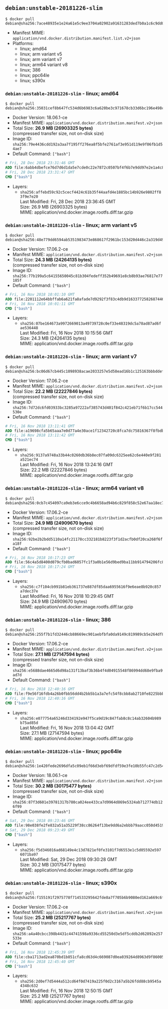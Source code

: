 ## `debian:unstable-20181226-slim`

```console
$ docker pull debian@sha256:7ace48935e1e24a61e5c9ee3704a02902a91631283ded7b0a1c6c9dd07a66e73
```

-	Manifest MIME: `application/vnd.docker.distribution.manifest.list.v2+json`
-	Platforms:
	-	linux; amd64
	-	linux; arm variant v5
	-	linux; arm variant v7
	-	linux; arm64 variant v8
	-	linux; 386
	-	linux; ppc64le
	-	linux; s390x

### `debian:unstable-20181226-slim` - linux; amd64

```console
$ docker pull debian@sha256:35031cef8b647fc534d6b6983c6a620be3c971678cb33d6bc196e498c8d886ce
```

-	Docker Version: 18.06.1-ce
-	Manifest MIME: `application/vnd.docker.distribution.manifest.v2+json`
-	Total Size: **26.9 MB (26903325 bytes)**  
	(compressed transfer size, not on-disk size)
-	Image ID: `sha256:79e4436cdd192a3aa7f195ff276ea8f5bfe2761af3e951d119e9f06fb1d54ae7`
-	Default Command: `["bash"]`

```dockerfile
# Fri, 28 Dec 2018 23:31:46 GMT
ADD file:6abb4dbefce76d7d6d1da5e7cde0c22e7872c0507bf4f6b7e9dd97e2e1a4c8b2 in / 
# Fri, 28 Dec 2018 23:31:47 GMT
CMD ["bash"]
```

-	Layers:
	-	`sha256:affebd59c92c5cecf4424c61b35f44aafd4e1885bc14b926e9802ff83f9e7e20`  
		Last Modified: Fri, 28 Dec 2018 23:36:45 GMT  
		Size: 26.9 MB (26903325 bytes)  
		MIME: application/vnd.docker.image.rootfs.diff.tar.gzip

### `debian:unstable-20181226-slim` - linux; arm variant v5

```console
$ docker pull debian@sha256:48e779dd6594ab5351983473e868617f2961bc153d20d446c2a319d49d97343d
```

-	Docker Version: 17.06.2-ce
-	Manifest MIME: `application/vnd.docker.distribution.manifest.v2+json`
-	Total Size: **24.3 MB (24264135 bytes)**  
	(compressed transfer size, not on-disk size)
-	Image ID: `sha256:77b199a5c64155650045c81b304fedeff352b49691e8cb8b93ae76817e77185f`
-	Default Command: `["bash"]`

```dockerfile
# Fri, 16 Nov 2018 10:01:10 GMT
ADD file:2201112e64bbffab6a621fa8afade7d9292f3f83c4db9d16337725826874469d in / 
# Fri, 16 Nov 2018 10:01:11 GMT
CMD ["bash"]
```

-	Layers:
	-	`sha256:07be164673a9972669013a49739728c0ef33e48319dc5a78ad87ad6fae536448`  
		Last Modified: Fri, 16 Nov 2018 10:15:56 GMT  
		Size: 24.3 MB (24264135 bytes)  
		MIME: application/vnd.docker.image.rootfs.diff.tar.gzip

### `debian:unstable-20181226-slim` - linux; arm variant v7

```console
$ docker pull debian@sha256:bc06d67cb445c1098938acae2033257e5d58ead16b1c125163bbbddefbcd597f
```

-	Docker Version: 17.06.2-ce
-	Manifest MIME: `application/vnd.docker.distribution.manifest.v2+json`
-	Total Size: **22.2 MB (22227846 bytes)**  
	(compressed transfer size, not on-disk size)
-	Image ID: `sha256:7d72dc6fd03933bc3285a97222af385743d401f842c421eb71f6b17cc544530e`
-	Default Command: `["bash"]`

```dockerfile
# Fri, 16 Nov 2018 13:11:41 GMT
ADD file:a19698cfa5b65aaa7e0d77a4e30ace1f12342720c8fca7dc75816367f8fbdbdb in / 
# Fri, 16 Nov 2018 13:11:42 GMT
CMD ["bash"]
```

-	Layers:
	-	`sha256:9137a9748a33b44c0260db36b8ec07fa09dc6325ee62c6e440e9f281a521ec74`  
		Last Modified: Fri, 16 Nov 2018 13:24:16 GMT  
		Size: 22.2 MB (22227846 bytes)  
		MIME: application/vnd.docker.image.rootfs.diff.tar.gzip

### `debian:unstable-20181226-slim` - linux; arm64 variant v8

```console
$ docker pull debian@sha256:0cb7c454097ca9eb3e6cce9c4b6658ad94b6c829f858c52e67aa18ec72595d18
```

-	Docker Version: 17.06.2-ce
-	Manifest MIME: `application/vnd.docker.distribution.manifest.v2+json`
-	Total Size: **24.9 MB (24909670 bytes)**  
	(compressed transfer size, not on-disk size)
-	Image ID: `sha256:92be2b2bdd5110a14fc21178cc332181b8223f3f1d2acfb0df20ca268f6fa18f`
-	Default Command: `["bash"]`

```dockerfile
# Fri, 16 Nov 2018 10:17:23 GMT
ADD file:56c4a5d8400d079cfb0bad6057fc1f3a0b1e56d9bed9ba11bb914794206fc8fd in / 
# Fri, 16 Nov 2018 10:17:24 GMT
CMD ["bash"]
```

-	Layers:
	-	`sha256:c7f104cb991b81eb361737e887df85daa6955616f9e6eae8b920c857a7dec37e`  
		Last Modified: Fri, 16 Nov 2018 10:29:45 GMT  
		Size: 24.9 MB (24909670 bytes)  
		MIME: application/vnd.docker.image.rootfs.diff.tar.gzip

### `debian:unstable-20181226-slim` - linux; 386

```console
$ docker pull debian@sha256:255f7b1fd32446cb88669ec901aebfbfa0da9149c819989cb5e264df82ee0208
```

-	Docker Version: 17.06.2-ce
-	Manifest MIME: `application/vnd.docker.distribution.manifest.v2+json`
-	Total Size: **27.1 MB (27147594 bytes)**  
	(compressed transfer size, not on-disk size)
-	Image ID: `sha256:e5688dae4665d6d98a131f13baf3b36b4f4d04915548f86994dd68e9fba9ad7d`
-	Default Command: `["bash"]`

```dockerfile
# Fri, 16 Nov 2018 12:40:16 GMT
ADD file:f9e56f16fdb4a26b0fbb56dd4b2bb5b1a3a7efc54f8cbb8ab2710fe8225bbbcd in / 
# Fri, 16 Nov 2018 12:40:16 GMT
CMD ["bash"]
```

-	Layers:
	-	`sha256:e077754a65246d334192e947f5ca9d19c847fab8c8c14ab32604b989b75ad85d`  
		Last Modified: Fri, 16 Nov 2018 13:04:42 GMT  
		Size: 27.1 MB (27147594 bytes)  
		MIME: application/vnd.docker.image.rootfs.diff.tar.gzip

### `debian:unstable-20181226-slim` - linux; ppc64le

```console
$ docker pull debian@sha256:1e420fede2696dfa5c09eb1f66d3ebf69dfdf59e3fe10b55fc47c2d54a780a9b
```

-	Docker Version: 18.06.1-ce
-	Manifest MIME: `application/vnd.docker.distribution.manifest.v2+json`
-	Total Size: **30.2 MB (30175477 bytes)**  
	(compressed transfer size, not on-disk size)
-	Image ID: `sha256:87f3d601e39781317b780ca024ee433ca7d9964d869e5324ab712774db126f99`
-	Default Command: `["bash"]`

```dockerfile
# Sat, 29 Dec 2018 09:23:46 GMT
ADD file:98e038fe2fe832a51a35229f38cc86264f13be9dd6a2ebbb79aacc050d4519f4 in / 
# Sat, 29 Dec 2018 09:23:49 GMT
CMD ["bash"]
```

-	Layers:
	-	`sha256:f5d346016ad68149e4c13d7821ef0fe3101f7d6553e1c5d05592e5976071ba97`  
		Last Modified: Sat, 29 Dec 2018 09:30:28 GMT  
		Size: 30.2 MB (30175477 bytes)  
		MIME: application/vnd.docker.image.rootfs.diff.tar.gzip

### `debian:unstable-20181226-slim` - linux; s390x

```console
$ docker pull debian@sha256:f155191f2975778f714533295642fde8a7f705b6b9080ed162a669c6f614af4a
```

-	Docker Version: 17.06.2-ce
-	Manifest MIME: `application/vnd.docker.distribution.manifest.v2+json`
-	Total Size: **25.2 MB (25217767 bytes)**  
	(compressed transfer size, not on-disk size)
-	Image ID: `sha256:a4a40cbcc398b4431c44741598a9336cd55250d3e5df5cddb2d62892e257533e`
-	Default Command: `["bash"]`

```dockerfile
# Fri, 16 Nov 2018 12:45:39 GMT
ADD file:cba1713ad2ea870bd1b851cfa8cd63d4c669087d0ea039264d8963d9f860054e in / 
# Fri, 16 Nov 2018 12:45:40 GMT
CMD ["bash"]
```

-	Layers:
	-	`sha256:2d0ef7d5444a512cd64f0d7419a225f0d2c3167a5b26fdd88cb9545a4348c632`  
		Last Modified: Fri, 16 Nov 2018 12:50:15 GMT  
		Size: 25.2 MB (25217767 bytes)  
		MIME: application/vnd.docker.image.rootfs.diff.tar.gzip
